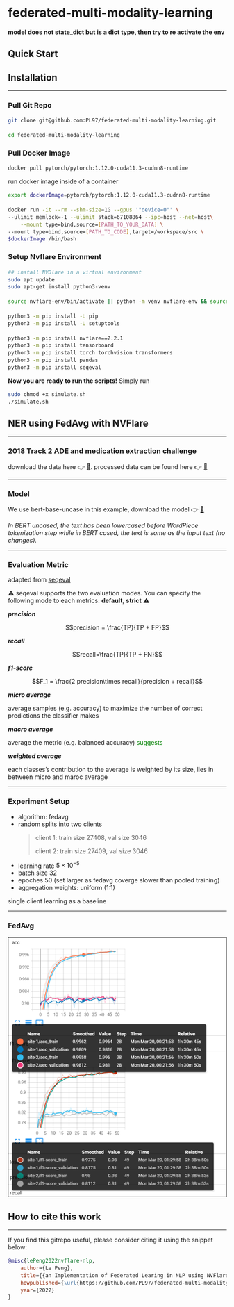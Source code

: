 # federated-multi-modality-learning

**model does not state_dict but is a dict type, then try to re activate the env**

## Quick Start

## Installation
___
### Pull Git Repo
```bash
git clone git@github.com:PL97/federated-multi-modality-learning.git

cd federated-multi-modality-learning
```

### Pull Docker Image 
```bash
docker pull pytorch/pytorch:1.12.0-cuda11.3-cudnn8-runtime
```
run docker image inside of a container
```bash
export dockerImage=pytorch/pytorch:1.12.0-cuda11.3-cudnn8-runtime

docker run -it --rm --shm-size=1G --gpus '"device=0"' \
--ulimit memlock=-1 --ulimit stack=67108864 --ipc=host --net=host\
    --mount type=bind,source=[PATH_TO_YOUR_DATA] \
--mount type=bind,source=[PATH_TO_CODE],target=/workspace/src \
$dockerImage /bin/bash
```

### Setup Nvflare Environment
```bash
## install NVDlare in a virtual environment
sudo apt update
sudo apt-get install python3-venv

source nvflare-env/bin/activate || python -m venv nvflare-env && source nvflare-env/bin/activate 

python3 -m pip install -U pip
python3 -m pip install -U setuptools

python3 -m pip install nvflare==2.2.1
python3 -m pip install tensorboard
python3 -m pip install torch torchvision transformers
python3 -m pip install pandas
python3 -m pip install seqeval
```
**Now you are ready to run the scripts!**
Simply run 
```bash
sudo chmod +x simulate.sh
./simulate.sh
```

## NER using FedAvg with NVFlare
___


### 2018 Track 2 ADE and medication extraction challenge
download the data here :point_right: [:link:](https://www.kaggle.com/datasets/rajnathpatel/ner-data). processed data can be found here :point_right: [:link:](https://drive.google.com/drive/folders/17IoViGyrczEvgQrFcx_e96Cl9108_bq2?usp=share_link)

___
### Model
We use bert-base-uncase in this example, download the model :point_right: [:link:](https://huggingface.co/bert-base-uncased)

*In BERT uncased, the text has been lowercased before WordPiece tokenization step while in BERT cased, the text is same as the input text (no changes).*


___

### Evaluation Metric
adapted from [seqeval](https://github.com/chakki-works/seqeval)

:warning: seqeval supports the two evaluation modes. You can specify the following mode to each metrics: **default**, **strict** :warning:

***precision***
```math
precision = \frac{TP}{TP + FP}
```

***recall***
```math
recall=\frac{TP}{TP + FN}
```

***f1-score***

```math
F_1 = \frac{2 precision\times recall}{precision + recall}
```

***micro average***

average samples (e.g. accuracy) to maximize the number of correct predictions the classifier makes

***macro average***

average the metric (e.g. balanced accuracy) <span style="color:green">suggests</span> 

***weighted average***

each classes’s contribution to the average is weighted by its size, lies in between micro and maroc average


___



### Experiment Setup

- algorithm: fedavg
- random splits into two clients
    > client 1: train size 27408, val size 3046
    > 
    > client 2: train size 27409, val size 3046
- learning rate $5\times10^{-5}$
- batch size 32
- epoches 50 (set larger as fedavg coverge slower than pooled training)
- aggregation weights: uniform (1:1)

single client learning as a baseline

___
### FedAvg

<img src='figs/nvflarefed.png'/>


## How to cite this work
___

If you find this gitrepo useful, please consider citing it using the snippet below:
```bibtex
@misc{lePeng2022nvflare-nlp,
    author={Le Peng},
    title={{an Implementation of Federated Learing in NLP using NVFlare}},
    howpublished={\url{https://github.com/PL97/federated-multi-modality-learning}},
    year={2022}
}